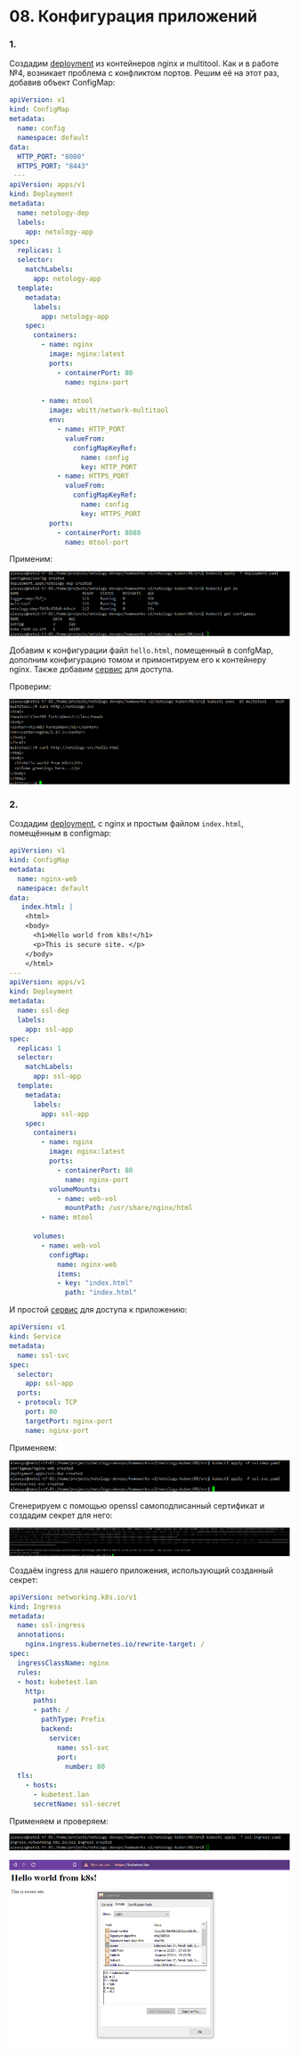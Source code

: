 # 08. Конфигурация приложений

### 1. 

Создадим [deployment](src/deployment.yaml) из контейнеров nginx и multitool. Как и в работе №4, 
возникает проблема с конфликтом портов. Решим её на этот раз, добавив объект ConfigMap: 

```yaml
apiVersion: v1
kind: ConfigMap
metadata:
  name: config
  namespace: default
data:
  HTTP_PORT: "8080"
  HTTPS_PORT: "8443"
 ---
apiVersion: apps/v1
kind: Deployment
metadata:
  name: netology-dep
  labels:
    app: netology-app
spec:
  replicas: 1
  selector:
    matchLabels:
      app: netology-app
  template:
    metadata:
      labels:
        app: netology-app
    spec:
      containers:
        - name: nginx
          image: nginx:latest
          ports:
            - containerPort: 80
              name: nginx-port

        - name: mtool
          image: wbitt/network-multitool
          env:
            - name: HTTP_PORT
              valueFrom:
                configMapKeyRef:
                  name: config
                  key: HTTP_PORT
            - name: HTTPS_PORT
              valueFrom:
                configMapKeyRef:
                  name: config
                  key: HTTPS_PORT
          ports:
            - containerPort: 8080
              name: mtool-port


```

Применим:

![tf](img/08-01-depl-apply.png)

Добавим к конфигурации файл `hello.html`, помещенный в confgMap, дополним конфигурацию томом и примонтируем его к контейнеру nginx.
Также добавим [сервис](src/service.yaml) для доступа. 

Проверим:

![tf](img/08-04-html-test.png)


### 2.

Создадим [deployment](src/ssl-dep.yaml), с nginx и простым файлом `index.html`, помещённым в configmap:

```yaml
apiVersion: v1
kind: ConfigMap
metadata:
  name: nginx-web
  namespace: default
data:
   index.html: |
    <html>
    <body>
      <h1>Hello world from k8s!</h1>
      <p>This is secure site. </p>
    </body>
    </html>
---
apiVersion: apps/v1
kind: Deployment
metadata:
  name: ssl-dep
  labels:
    app: ssl-app
spec:
  replicas: 1
  selector:
    matchLabels:
      app: ssl-app
  template:
    metadata:
      labels:
        app: ssl-app
    spec:
      containers:
        - name: nginx
          image: nginx:latest
          ports:
            - containerPort: 80
              name: nginx-port
          volumeMounts:
            - name: web-vol
              mountPath: /usr/share/nginx/html
        - name: mtool

      volumes:
        - name: web-vol
          configMap:
            name: nginx-web
            items:
            - key: "index.html"
              path: "index.html"
```

И простой [сервис](src/ssl-svc.yaml) для доступа к приложению:

```yaml
apiVersion: v1
kind: Service
metadata:
  name: ssl-svc
spec:
  selector:
    app: ssl-app
  ports:
  - protocol: TCP
    port: 80
    targetPort: nginx-port
    name: nginx-port

```
Применяем:

![tf](img/08-05-ssl-apply-dep-svc.png)

Сгенерируем с помощью openssl самоподписанный сертификат и создадим секрет для него:

![tf](img/08-06-sssl-gen-crt.png)

Создаём ingress для нашего приложения, использующий созданный секрет:

```yaml
apiVersion: networking.k8s.io/v1
kind: Ingress
metadata:
  name: ssl-ingress
  annotations:
    nginx.ingress.kubernetes.io/rewrite-target: /
spec:
  ingressClassName: nginx
  rules:
  - host: kubetest.lan
    http:
      paths:
      - path: /
        pathType: Prefix
        backend:
          service:
            name: ssl-svc
            port:
              number: 80
  tls:
    - hosts:
      - kubetest.lan
      secretName: ssl-secret
```

Применяем и проверяем:

![tf](img/08-06-sssl-ingress-create.png)

![tf](img/08-06-ssl-ingress-test.png)


